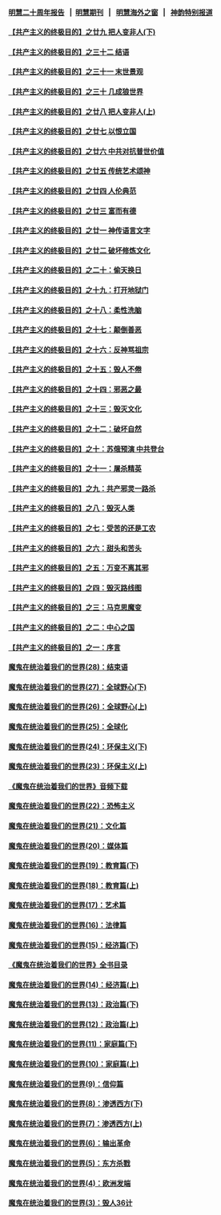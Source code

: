 #### [明慧二十周年报告](https://github.com/gfw-breaker/mh-reports/blob/master/README.md?t=07231421) &nbsp;&nbsp;|&nbsp;&nbsp;[明慧期刊](https://github.com/gfw-breaker/mh-qikan) &nbsp;&nbsp;|&nbsp;&nbsp; [明慧海外之窗](https://github.com/gfw-breaker/mh-news/blob/master/README.md?t=07231421) &nbsp;&nbsp;|&nbsp;&nbsp; [神韵特别报道](https://github.com/gfw-breaker/mh-news/blob/master/shenyun.md?t=07231421) 

#### [【共产主义的终极目的】之廿九 把人变非人(下)](../pages/nsc422/n11344140.md?t=07231421) 

#### [【共产主义的终极目的】之三十二 结语](../pages/nsc422/n11360535.md?t=07231421) 

#### [【共产主义的终极目的】之三十一 末世景观](../pages/nsc422/n11351129.md?t=07231421) 

#### [【共产主义的终极目的】之三十 几成狼世界](../pages/nsc422/n11348280.md?t=07231421) 

#### [【共产主义的终极目的】之廿八 把人变非人(上)](../pages/nsc422/n11340492.md?t=07231421) 

#### [【共产主义的终极目的】之廿七 以恨立国](../pages/nsc422/n11336944.md?t=07231421) 

#### [【共产主义的终极目的】之廿六 中共对抗普世价值](../pages/nsc422/n11324785.md?t=07231421) 

#### [【共产主义的终极目的】之廿五 传统艺术颂神](../pages/nsc422/n11296396.md?t=07231421) 

#### [【共产主义的终极目的】之廿四 人伦典范](../pages/nsc422/n11296397.md?t=07231421) 

#### [【共产主义的终极目的】之廿三 富而有德](../pages/nsc422/n11283598.md?t=07231421) 

#### [【共产主义的终极目的】之廿一 神传语言文字](../pages/nsc422/n11263265.md?t=07231421) 

#### [【共产主义的终极目的】之廿二 破坏修炼文化](../pages/nsc422/n11245728.md?t=07231421) 

#### [【共产主义的终极目的】之二十：偷天换日](../pages/nsc422/n11238846.md?t=07231421) 

#### [【共产主义的终极目的】之十九：打开地狱门](../pages/nsc422/n11206376.md?t=07231421) 

#### [【共产主义的终极目的】之十八：柔性洗脑](../pages/nsc422/n11199994.md?t=07231421) 

#### [【共产主义的终极目的】之十七：颠倒善恶](../pages/nsc422/n11179782.md?t=07231421) 

#### [【共产主义的终极目的】之十六：反神骂祖宗](../pages/nsc422/n11166798.md?t=07231421) 

#### [【共产主义的终极目的】之十五：毁人不倦](../pages/nsc422/n11166792.md?t=07231421) 

#### [【共产主义的终极目的】之十四：邪恶之最](../pages/nsc422/n11150249.md?t=07231421) 

#### [【共产主义的终极目的】之十三：毁灭文化](../pages/nsc422/n11135227.md?t=07231421) 

#### [【共产主义的终极目的】之十二：破坏自然](../pages/nsc422/n11135214.md?t=07231421) 

#### [【共产主义的终极目的】之十：苏俄预演 中共登台](../pages/nsc422/n11118424.md?t=07231421) 

#### [【共产主义的终极目的】之十一：屠杀精英](../pages/nsc422/n11118442.md?t=07231421) 

#### [【共产主义的终极目的】之九：共产邪灵一路杀](../pages/nsc422/n11114139.md?t=07231421) 

#### [【共产主义的终极目的】之八：毁灭人类](../pages/nsc422/n11108503.md?t=07231421) 

#### [【共产主义的终极目的】之七：受苦的还是工农](../pages/nsc422/n11101809.md?t=07231421) 

#### [【共产主义的终极目的】之六：甜头和苦头](../pages/nsc422/n11096971.md?t=07231421) 

#### [【共产主义的终极目的】之五：万变不离其邪](../pages/nsc422/n11091285.md?t=07231421) 

#### [【共产主义的终极目的】之四：毁灭路线图](../pages/nsc422/n11086284.md?t=07231421) 

#### [【共产主义的终极目的】之三：马克思魔变](../pages/nsc422/n11061941.md?t=07231421) 

#### [【共产主义的终极目的】之二：中心之国](../pages/nsc422/n11047728.md?t=07231421) 

#### [【共产主义的终极目的】之一：序言](../pages/nsc422/n11086077.md?t=07231421) 

#### [魔鬼在统治着我们的世界(28)：结束语](../pages/nsc422/n10936246.md?t=07231421) 

#### [魔鬼在统治着我们的世界(27)：全球野心(下)](../pages/nsc422/n10928319.md?t=07231421) 

#### [魔鬼在统治着我们的世界(26)：全球野心(上)](../pages/nsc422/n10900318.md?t=07231421) 

#### [魔鬼在统治着我们的世界(25)：全球化](../pages/nsc422/n10788205.md?t=07231421) 

#### [魔鬼在统治着我们的世界(24)：环保主义(下)](../pages/nsc422/n10695307.md?t=07231421) 

#### [魔鬼在统治着我们的世界(23)：环保主义(上)](../pages/nsc422/n10688613.md?t=07231421) 

#### [《魔鬼在统治着我们的世界》音频下载](../pages/nsc422/n10635553.md?t=07231421) 

#### [魔鬼在统治着我们的世界(22)：恐怖主义](../pages/nsc422/n10614727.md?t=07231421) 

#### [魔鬼在统治着我们的世界(21)：文化篇](../pages/nsc422/n10597706.md?t=07231421) 

#### [魔鬼在统治着我们的世界(20)：媒体篇](../pages/nsc422/n10586579.md?t=07231421) 

#### [魔鬼在统治着我们的世界(19)：教育篇(下)](../pages/nsc422/n10564808.md?t=07231421) 

#### [魔鬼在统治着我们的世界(18)：教育篇(上)](../pages/nsc422/n10526970.md?t=07231421) 

#### [魔鬼在统治着我们的世界(17)：艺术篇](../pages/nsc422/n10499093.md?t=07231421) 

#### [魔鬼在统治着我们的世界(16)：法律篇](../pages/nsc422/n10485969.md?t=07231421) 

#### [魔鬼在统治着我们的世界(15)：经济篇(下)](../pages/nsc422/n10469975.md?t=07231421) 

#### [《魔鬼在统治着我们的世界》全书目录](../pages/nsc422/n10464261.md?t=07231421) 

#### [魔鬼在统治着我们的世界(14)：经济篇(上)](../pages/nsc422/n10457370.md?t=07231421) 

#### [魔鬼在统治着我们的世界(13)：政治篇(下)](../pages/nsc422/n10448270.md?t=07231421) 

#### [魔鬼在统治着我们的世界(12)：政治篇(上)](../pages/nsc422/n10444576.md?t=07231421) 

#### [魔鬼在统治着我们的世界(11)：家庭篇(下)](../pages/nsc422/n10440961.md?t=07231421) 

#### [魔鬼在统治着我们的世界(10)：家庭篇(上)](../pages/nsc422/n10435448.md?t=07231421) 

#### [魔鬼在统治着我们的世界(9)：信仰篇](../pages/nsc422/n10432159.md?t=07231421) 

#### [魔鬼在统治着我们的世界(8)：渗透西方(下)](../pages/nsc422/n10429603.md?t=07231421) 

#### [魔鬼在统治着我们的世界(7)：渗透西方(上)](../pages/nsc422/n10426013.md?t=07231421) 

#### [魔鬼在统治着我们的世界(6)：输出革命](../pages/nsc422/n10421536.md?t=07231421) 

#### [魔鬼在统治着我们的世界(5)：东方杀戮](../pages/nsc422/n10417707.md?t=07231421) 

#### [魔鬼在统治着我们的世界(4)：欧洲发端](../pages/nsc422/n10414890.md?t=07231421) 

#### [魔鬼在统治着我们的世界(3)：毁人36计](../pages/nsc422/n10411583.md?t=07231421) 

